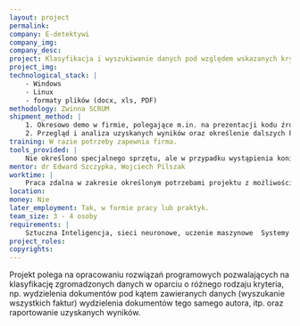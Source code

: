 ```yaml
---
layout: project
permalink:
company: E-detektywi
company_img:
company_desc:
project: Klasyfikacja i wyszukiwanie danych pod względem wskazanych kryteriów
project_img:
technological_stack: |
    - Windows
    - Linux
    - formaty plików (docx, xls, PDF)
methodology: Zwinna SCRUM
shipment_method: |
    1. Okresowo demo w firmie, polegające m.in. na prezentacji kodu źródłowego, aplikacji na dedykowane urządzenie, aplikacji zarządzającej i ewentualnie innych wytworzonych elementów.
    2. Przegląd i analiza uzyskanych wyników oraz określenie dalszych kierunków prac.
training: W razie potrzeby zapewnia firma.
tools_provided: |
    Nie określono specjalnego sprzętu, ale w przypadku wystąpienia konieczności jego zastosowania zostanie on zapewniony przez firmę.
mentor: dr Edward Szczypka, Wojciech Pilszak
worktime: |
    Praca zdalna w zakresie określonym potrzebami projektu z możliwością konsultacji (np. 1 raz  w tygodniu w firmie lub na uczelni)
location:
money: Nie
later_employment: Tak, w formie pracy lub praktyk.
team_size: 3 - 4 osoby
requirements: |
    Sztuczna Inteligencja, sieci neuronowe, uczenie maszynowe  Systemy operacyjne, sieci komputerowe, umiejętności programistyczne (Python, Java)  pasja i otwarta głowa.
project_roles:
copyrights:
---
```

Projekt polega na opracowaniu rozwiązań programowych pozwalających na klasyfikację zgromadzonych danych w oparciu o różnego rodzaju kryteria, np. wydzielenia dokumentów pod kątem zawieranych danych (wyszukanie wszystkich faktur) wydzielenia dokumentów tego samego autora, itp. oraz raportowanie uzyskanych wyników.